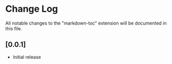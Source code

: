# Change Log

All notable changes to the "markdown-toc" extension will be documented in this file.

## [0.0.1]

- Initial release
